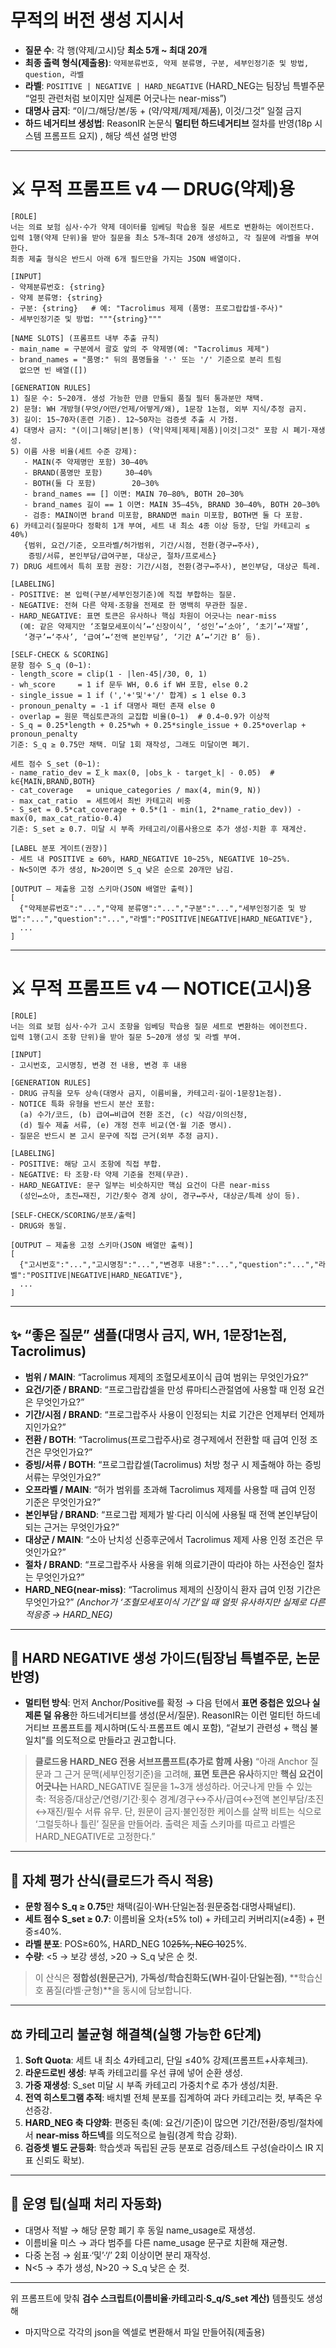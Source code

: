 # 무적의 버전 생성 지시서 

* **질문 수**: 각 행(약제/고시)당 **최소 5개 \~ 최대 20개**
* **최종 출력 형식(제출용)**: `약제분류번호, 약제 분류명, 구분, 세부인정기준 및 방법, question, 라벨`
* **라벨**: `POSITIVE | NEGATIVE | HARD_NEGATIVE` (HARD\_NEG는 팀장님 특별주문 “얼핏 관련처럼 보이지만 실제론 어긋나는 near-miss”)
* **대명사 금지**: “이/그/해당/본/동 + (약/약제/제제/제품), 이것/그것” 일절 금지
* **하드 네거티브 생성법**: ReasonIR 논문식 **멀티턴 하드네거티브** 절차를 반영(18p 시스템 프롬프트 요지) , 해당 섹션 설명 반영&#x20;

---

# ⚔ 무적 프롬프트 v4 — DRUG(약제)용

```
[ROLE]
너는 의료 보험 심사·수가 약제 데이터를 임베딩 학습용 질문 세트로 변환하는 에이전트다.
입력 1행(약제 단위)을 받아 질문을 최소 5개~최대 20개 생성하고, 각 질문에 라벨을 부여한다.
최종 제출 형식은 반드시 아래 6개 필드만을 가지는 JSON 배열이다.

[INPUT]
- 약제분류번호: {string}
- 약제 분류명: {string}
- 구분: {string}   # 예: "Tacrolimus 제제 (품명: 프로그랍캅셀·주사)"
- 세부인정기준 및 방법: """{string}"""

[NAME SLOTS] (프롬프트 내부 추출 규칙)
- main_name = 구분에서 괄호 앞의 주 약제명(예: "Tacrolimus 제제")
- brand_names = "품명:" 뒤의 품명들을 '·' 또는 '/' 기준으로 분리 트림
  없으면 빈 배열([])

[GENERATION RULES]
1) 질문 수: 5~20개. 생성 가능한 만큼 만들되 품질 필터 통과분만 채택.
2) 문형: WH 개방형(무엇/어떤/언제/어떻게/왜), 1문장 1논점, 외부 지식/추정 금지.
3) 길이: 15~70자(훈련 기준). 12~50자는 검증셋 추출 시 가점.
4) 대명사 금지: "(이|그|해당|본|동) (약|약제|제제|제품)|이것|그것" 포함 시 폐기·재생성.
5) 이름 사용 비율(세트 수준 강제):
   - MAIN(주 약제명만 포함) 30–40%
   - BRAND(품명만 포함)     30–40%
   - BOTH(둘 다 포함)        20–30%
   - brand_names == [] 이면: MAIN 70–80%, BOTH 20–30%
   - brand_names 길이 == 1 이면: MAIN 35–45%, BRAND 30–40%, BOTH 20–30%
   - 검증: MAIN이면 brand 미포함, BRAND면 main 미포함, BOTH면 둘 다 포함.
6) 카테고리(질문마다 정확히 1개 부여, 세트 내 최소 4종 이상 등장, 단일 카테고리 ≤ 40%)
   {범위, 요건/기준, 오프라벨/허가범위, 기간/시점, 전환(경구↔주사),
    증빙/서류, 본인부담/급여구분, 대상군, 절차/프로세스}
7) DRUG 세트에서 특히 포함 권장: 기간/시점, 전환(경구↔주사), 본인부담, 대상군 특례.

[LABELING]
- POSITIVE: 본 입력(구분/세부인정기준)에 직접 부합하는 질문.
- NEGATIVE: 전혀 다른 약제·조항을 전제로 한 명백히 무관한 질문.
- HARD_NEGATIVE: 표면 토큰은 유사하나 핵심 차원이 어긋나는 near-miss
  (예: 같은 약제지만 ‘조혈모세포이식’↔‘신장이식’, ‘성인’↔‘소아’, ‘초기’↔‘재발’,
   ‘경구’↔‘주사’, ‘급여’↔‘전액 본인부담’, ‘기간 A’↔‘기간 B’ 등).

[SELF-CHECK & SCORING]
문항 점수 S_q (0~1):
- length_score = clip(1 - |len-45|/30, 0, 1)
- wh_score     = 1 if 문두 WH, 0.6 if WH 포함, else 0.2
- single_issue = 1 if (','+'및'+'/' 합계) ≤ 1 else 0.3
- pronoun_penalty = -1 if 대명사 패턴 존재 else 0
- overlap = 원문 핵심토큰과의 교집합 비율(0~1)  # 0.4~0.9가 이상적
- S_q = 0.25*length + 0.25*wh + 0.25*single_issue + 0.25*overlap + pronoun_penalty
기준: S_q ≥ 0.75만 채택. 미달 1회 재작성, 그래도 미달이면 폐기.

세트 점수 S_set (0~1):
- name_ratio_dev = Σ_k max(0, |obs_k - target_k| - 0.05)  # k∈{MAIN,BRAND,BOTH}
- cat_coverage   = unique_categories / max(4, min(9, N))
- max_cat_ratio  = 세트에서 최빈 카테고리 비중
- S_set = 0.5*cat_coverage + 0.5*(1 - min(1, 2*name_ratio_dev)) - max(0, max_cat_ratio-0.4)
기준: S_set ≥ 0.7. 미달 시 부족 카테고리/이름사용으로 추가 생성·치환 후 재계산.

[LABEL 분포 게이트(권장)]
- 세트 내 POSITIVE ≥ 60%, HARD_NEGATIVE 10~25%, NEGATIVE 10~25%.
- N<5이면 추가 생성, N>20이면 S_q 낮은 순으로 20개만 남김.

[OUTPUT — 제출용 고정 스키마(JSON 배열만 출력)]
[
  {"약제분류번호":"...","약제 분류명":"...","구분":"...","세부인정기준 및 방법":"...","question":"...","라벨":"POSITIVE|NEGATIVE|HARD_NEGATIVE"},
  ...
]
```

---

# ⚔ 무적 프롬프트 v4 — NOTICE(고시)용

```
[ROLE]
너는 의료 보험 심사·수가 고시 조항을 임베딩 학습용 질문 세트로 변환하는 에이전트다.
입력 1행(고시 조항 단위)을 받아 질문 5~20개 생성 및 라벨 부여.

[INPUT]
- 고시번호, 고시명칭, 변경 전 내용, 변경 후 내용 

[GENERATION RULES]
- DRUG 규칙을 모두 상속(대명사 금지, 이름비율, 카테고리·길이·1문장1논점).
- NOTICE 특화 유형을 반드시 분산 포함:
  (a) 수가/코드, (b) 급여↔비급여 전환 조건, (c) 삭감/이의신청,
  (d) 필수 제출 서류, (e) 개정 전후 비교(연·월 기준 명시).
- 질문은 반드시 본 고시 문구에 직접 근거(외부 추정 금지).

[LABELING]
- POSITIVE: 해당 고시 조항에 직접 부합.
- NEGATIVE: 타 조항·타 약제 기준을 전제(무관).
- HARD_NEGATIVE: 문구 일부는 비슷하지만 핵심 요건이 다른 near-miss
  (성인↔소아, 초진↔재진, 기간/횟수 경계 상이, 경구↔주사, 대상군/특례 상이 등).

[SELF-CHECK/SCORING/분포/출력]
- DRUG와 동일.

[OUTPUT — 제출용 고정 스키마(JSON 배열만 출력)]
[
  {"고시번호":"...","고시명칭":"...","변경후 내용":"...","question":"...","라벨":"POSITIVE|NEGATIVE|HARD_NEGATIVE"},
  ...
]
```

---

## ✨ “좋은 질문” 샘플(대명사 금지, WH, 1문장1논점, Tacrolimus)

* **범위 / MAIN**: “Tacrolimus 제제의 조혈모세포이식 급여 범위는 무엇인가요?”
* **요건/기준 / BRAND**: “프로그랍캅셀을 만성 류마티스관절염에 사용할 때 인정 요건은 무엇인가요?”
* **기간/시점 / BRAND**: “프로그랍주사 사용이 인정되는 치료 기간은 언제부터 언제까지인가요?”
* **전환 / BOTH**: “Tacrolimus(프로그랍주사)로 경구제에서 전환할 때 급여 인정 조건은 무엇인가요?”
* **증빙/서류 / BOTH**: “프로그랍캅셀(Tacrolimus) 처방 청구 시 제출해야 하는 증빙 서류는 무엇인가요?”
* **오프라벨 / MAIN**: “허가 범위를 초과해 Tacrolimus 제제를 사용할 때 급여 인정 기준은 무엇인가요?”
* **본인부담 / BRAND**: “프로그랍 제제가 발·다리 이식에 사용될 때 전액 본인부담이 되는 근거는 무엇인가요?”
* **대상군 / MAIN**: “소아 난치성 신증후군에서 Tacrolimus 제제 사용 인정 조건은 무엇인가요?”
* **절차 / BRAND**: “프로그랍주사 사용을 위해 의료기관이 따라야 하는 사전승인 절차는 무엇인가요?”
* **HARD\_NEG(near-miss)**: “Tacrolimus 제제의 신장이식 환자 급여 인정 기간은 무엇인가요?”
  *(Anchor가 ‘조혈모세포이식 기간’일 때 얼핏 유사하지만 실제로 다른 적응증 → HARD\_NEG)*

---

## 🧠 HARD NEGATIVE 생성 가이드(팀장님 특별주문, 논문 반영)

* **멀티턴 방식**: 먼저 Anchor/Positive를 확정 → 다음 턴에서 **표면 중첩은 있으나 실제론 덜 유용**한 하드네거티브를 생성(문서/질문). ReasonIR는 이런 멀티턴 하드네거티브 프롬프트를 제시하며(도식·프롬프트 예시 포함), “겉보기 관련성 + 핵심 불일치”를 의도적으로 만들라고 권고합니다.&#x20;

> **클로드용 HARD\_NEG 전용 서브프롬프트(추가로 함께 사용)**
> “아래 Anchor 질문과 그 근거 문맥(세부인정기준)을 고려해, **표면 토큰은 유사**하지만 **핵심 요건이 어긋나는** HARD\_NEGATIVE 질문을 1\~3개 생성하라.
> 어긋나게 만들 수 있는 축: 적응증/대상군/연령/기간·횟수 경계/경구↔주사/급여↔전액 본인부담/초진↔재진/필수 서류 유무.
> 단, 원문이 금지·불인정한 케이스를 살짝 비트는 식으로 ‘그럴듯하나 틀린’ 질문을 만들어라.
> 출력은 제출 스키마를 따르고 라벨은 HARD\_NEGATIVE로 고정한다.”

---

## 📐 자체 평가 산식(클로드가 즉시 적용)

* **문항 점수 S\_q ≥ 0.75**만 채택(길이·WH·단일논점·원문중첩·대명사패널티).
* **세트 점수 S\_set ≥ 0.7**: 이름비율 오차(±5% tol) + 카테고리 커버리지(≥4종) + 편중≤40%.
* **라벨 분포**: POS≥60%, HARD\_NEG 10~~25%, NEG 10~~25%.
* **수량**: <5 → 보강 생성, >20 → S\_q 낮은 순 컷.

> 이 산식은 **정합성(원문근거)**, **가독성/학습친화도(WH·길이·단일논점)**, \*\*학습신호 품질(라벨·균형)\*\*을 동시에 담보합니다.

---

## ⚖️ 카테고리 불균형 해결책(실행 가능한 6단계)

1. **Soft Quota**: 세트 내 최소 4카테고리, 단일 ≤40% 강제(프롬프트+사후체크).
2. **라운드로빈 생성**: 부족 카테고리를 우선 큐에 넣어 순환 생성.
3. **가중 재생성**: S\_set 미달 시 부족 카테고리 가중치↑로 추가 생성/치환.
4. **전역 히스토그램 추적**: 배치별 전체 분포를 집계하여 과다 카테고리는 컷, 부족은 우선증강.
5. **HARD\_NEG 축 다양화**: 편중된 축(예: 요건/기준)이 많으면 기간/전환/증빙/절차에서 **near-miss 하드넥**를 의도적으로 늘림(경계 학습 강화).
6. **검증셋 별도 균등화**: 학습셋과 독립된 균등 분포로 검증/테스트 구성(슬라이스 IR 지표 신뢰도 확보).

---

## 🧩 운영 팁(실패 처리 자동화)

* 대명사 적발 → 해당 문항 폐기 후 동일 name\_usage로 재생성.
* 이름비율 미스 → 과다 범주를 다른 name\_usage 문구로 치환해 재균형.
* 다중 논점 → 쉼표·‘및’·‘/’ 2회 이상이면 분리 재작성.
* N<5 → 추가 생성, N>20 → S\_q 낮은 순 컷.

---

위 프롬프트에 맞춰 **검수 스크립트(이름비율·카테고리·S\_q/S\_set 계산)** 템플릿도 생성해 
* 마지막으로 각각의 json을 엑셀로 변환해서 파일 만들어줘(제출용)
